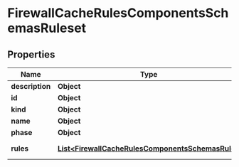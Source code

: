 

# FirewallCacheRulesComponentsSchemasRuleset


## Properties

| Name | Type | Description | Notes |
|------------ | ------------- | ------------- | -------------|
|**description** | **Object** |  |  [optional] |
|**id** | **Object** |  |  [optional] |
|**kind** | **Object** |  |  [optional] |
|**name** | **Object** |  |  [optional] |
|**phase** | **Object** |  |  [optional] |
|**rules** | [**List&lt;FirewallCacheRulesComponentsSchemasRule&gt;**](FirewallCacheRulesComponentsSchemasRule.md) | The rules in the ruleset. |  [optional] |



